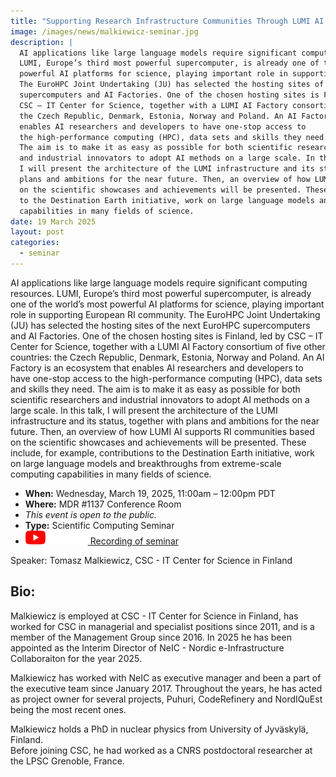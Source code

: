 ```yaml
---
title: "Supporting Research Infrastructure Communities Through LUMI AI and AI Factories, Nordic and European Perspective"
image: /images/news/malkiewicz-seminar.jpg
description: |
  AI applications like large language models require significant computing resources. 
  LUMI, Europe’s third most powerful supercomputer, is already one of the world’s most 
  powerful AI platforms for science, playing important role in supporting European RI community. 
  The EuroHPC Joint Undertaking (JU) has selected the hosting sites of the next EuroHPC 
  supercomputers and AI Factories. One of the chosen hosting sites is Finland, led by 
  CSC – IT Center for Science, together with a LUMI AI Factory consortium of five other countries: 
  the Czech Republic, Denmark, Estonia, Norway and Poland. An AI Factory is an ecosystem that 
  enables AI researchers and developers to have one-stop access to 
  the high-performance computing (HPC), data sets and skills they need. 
  The aim is to make it as easy as possible for both scientific researchers 
  and industrial innovators to adopt AI methods on a large scale. In this talk, 
  I will present the architecture of the LUMI infrastructure and its status, together with 
  plans and ambitions for the near future. Then, an overview of how LUMI AI supports RI communities based 
  on the scientific showcases and achievements will be presented. These include, for example, contributions 
  to the Destination Earth initiative, work on large language models and breakthroughs from extreme-scale computing 
  capabilities in many fields of science.
date: 19 March 2025
layout: post
categories:
  - seminar
---
```


AI applications like large language models require significant computing resources. 
  LUMI, Europe’s third most powerful supercomputer, is already one of the world’s most 
  powerful AI platforms for science, playing important role in supporting European RI community. 
  The EuroHPC Joint Undertaking (JU) has selected the hosting sites of the next EuroHPC 
  supercomputers and AI Factories. One of the chosen hosting sites is Finland, led by 
  CSC – IT Center for Science, together with a LUMI AI Factory consortium of five other countries: 
  the Czech Republic, Denmark, Estonia, Norway and Poland. An AI Factory is an ecosystem that 
  enables AI researchers and developers to have one-stop access to 
  the high-performance computing (HPC), data sets and skills they need. 
  The aim is to make it as easy as possible for both scientific researchers 
  and industrial innovators to adopt AI methods on a large scale. In this talk, 
  I will present the architecture of the LUMI infrastructure and its status, together with 
  plans and ambitions for the near future. Then, an overview of how LUMI AI supports RI communities based 
  on the scientific showcases and achievements will be presented. These include, for example, contributions 
  to the Destination Earth initiative, work on large language models and breakthroughs from extreme-scale computing 
  capabilities in many fields of science.

- **When:** Wednesday, March 19, 2025, 11:00am – 12:00pm PDT
- **Where:** MDR #1137 Conference Room
- _This event is open to the public._
- **Type:** Scientific Computing Seminar
- <img src="/images/smallyoutubelogo.png"><a href="https://www.youtube.com/watch?v=5ljHrAnAyz8">  Recording of seminar</a>

Speaker: Tomasz Malkiewicz, CSC - IT Center for Science in Finland 

## Bio:

Malkiewicz is employed at CSC - IT Center for Science in Finland, has worked for CSC in managerial and specialist positions 
since 2011, and is a member of the Management Group since 2016. In 2025 he has been appointed as the Interim Director of 
NeIC - Nordic e-Infrastructure Collaboraiton for the year 2025.

Malkiewicz has worked with NeIC as executive manager and been a part of the executive team since January 2017. 
Throughout the years, he has acted as project owner for several projects, Puhuri, CodeRefinery and NordIQuEst being the most recent ones.

Malkiewicz holds a PhD in nuclear physics from University of Jyväskylä, Finland.  
Before joining CSC, he had worked as a CNRS postdoctoral researcher at the LPSC Grenoble, France.
